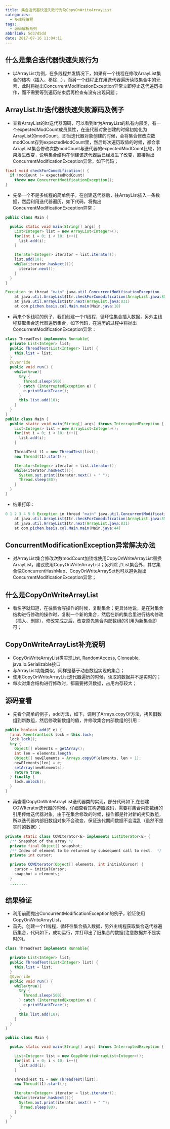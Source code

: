 ```yaml
---
title: 集合迭代器快速失败行为及CopyOnWriteArrayList
categories:
  - 多线程编程
tags:
  - 源码解析系列
abbrlink: 5d37d5dd
date: 2017-07-16 11:04:11
---
```


## 什么是集合迭代器快速失败行为

- 以ArrayList为例，在多线程并发情况下，如果有一个线程在修改ArrayList集合的结构（插入、移除...），而另一个线程正在用迭代器遍历读取集合中的元素，此时将抛出ConcurrentModificationException异常立即停止迭代遍历操作，而不需要等到遍历结束后再检查有没有出现问题；

## ArrayList.Itr迭代器快速失败源码及例子

- 查看ArrayList的Itr迭代器源码，可以看到Itr为ArrayList的私有内部类，有一个expectedModCount成员属性，在迭代器对象创建的时候初始化为ArrayList的modCount，即当迭代器对象创建的时候，会将集合修改次数modCount存到expectedModCount里，然后每次遍历取值的时候，都会拿ArrayList集合修改次数modCount与迭代器的expectedModCount比较，如果发生改变，说明集合结构在创建该迭代器后已经发生了改变，直接抛出ConcurrentModificationException异常，如下代码；

```java
final void checkForComodification() {
  if (modCount != expectedModCount)
    throw new ConcurrentModificationException();
}
```

- 先举一个不是多线程的简单例子，在创建迭代器后，往ArrayList插入一条数据，然后利用迭代器遍历，如下代码，将抛出ConcurrentModificationException异常：

```java
public class Main {

  public static void main(String[] args) {
    List<Integer> list = new ArrayList<Integer>();
    for(int i = 0; i < 10; i++){
      list.add(i);
    }

    Iterator<Integer> iterator = list.iterator();
    list.add(10);
    while(iterator.hasNext()){
      iterator.next();
    }
  }
}
```

```java
Exception in thread "main" java.util.ConcurrentModificationException
    at java.util.ArrayList$Itr.checkForComodification(ArrayList.java:859)
    at java.util.ArrayList$Itr.next(ArrayList.java:831)
    at com.pichen.basis.col.Main.main(Main.java:18)
```

- 再来个多线程的例子，我们创建一个t1线程，循环往集合插入数据，另外主线程获取集合迭代器遍历集合，如下代码，在遍历的过程中将抛出ConcurrentModificationException异常：

```java
class ThreadTest implements Runnable{
  private List<Integer> list;
  public ThreadTest(List<Integer> list) {
    this.list = list;
  }
  @Override
  public void run() {
    while(true){
      try {
        Thread.sleep(500);
      } catch (InterruptedException e) {
        e.printStackTrace();
      }
      this.list.add(10);
    }
  }
}
public class Main {
  public static void main(String[] args) throws InterruptedException {
    List<Integer> list = new ArrayList<Integer>();
    for(int i = 0; i < 10; i++){
      list.add(i);
    }

    ThreadTest t1 = new ThreadTest(list);
    new Thread(t1).start();

    Iterator<Integer> iterator = list.iterator();
    while(iterator.hasNext()){
      System.out.print(iterator.next() + " ");
      Thread.sleep(80);
    }
  }
}
```

- 结果打印：

```java
0 1 2 3 4 5 6 Exception in thread "main" java.util.ConcurrentModificationException
    at java.util.ArrayList$Itr.checkForComodification(ArrayList.java:859)
    at java.util.ArrayList$Itr.next(ArrayList.java:831)
    at com.pichen.basis.col.Main.main(Main.java:44)
```

## ConcurrentModificationException异常解决办法

- 对ArrayList集合修改次数modCount加锁或使用CopyOnWriteArrayList替换ArrayList，建议使用CopyOnWriteArrayList；另外除了List集合外，其它集合像ConcurrentHashMap、CopyOnWriteArraySet也可以避免抛出ConcurrentModificationException异常；

## 什么是CopyOnWriteArrayList

- 看名字就知道，在往集合写操作的时候，复制集合；更具体地说，是在对集合结构进行修改的操作时，复制一个新的集合，然后在新的集合里进行结构修改（插入、删除），修改完成之后，改变原先集合内部数组的引用为新集合即可；

## CopyOnWriteArrayList补充说明

- CopyOnWriteArrayList类实现List<E>, RandomAccess, Cloneable, java.io.Serializable接口
- 与ArrayList功能类似，同样是基于动态数组实现的集合；
- 使用CopyOnWriteArrayList迭代器遍历的时候，读取的数据并不是实时的；
- 每次对集合结构进行修改时，都需要拷贝数据，占用内存较大；

## 源码查看

- 先看个简单的例子，add方法，如下，调用了Arrays.copyOf方法，拷贝旧数组到新数组，然后修改新数组的值，并修改集合内部数组的引用：

```java
public boolean add(E e) {
  final ReentrantLock lock = this.lock;
  lock.lock();
  try {
    Object[] elements = getArray();
    int len = elements.length;
    Object[] newElements = Arrays.copyOf(elements, len + 1);
    newElements[len] = e;
    setArray(newElements);
    return true;
  } finally {
    lock.unlock();
  }
}
```

- 再查看CopyOnWriteArrayList迭代器类的实现，部分代码如下,在创建COWIterator迭代器的时候，仔细查看其构造器源码，需要将集合内部数组的引用传给迭代器对象，由于在集合修改的时候，操作都是针对新的拷贝数组，所以迭代器内部旧数组对象不会改变，保证迭代期间数据不会混乱（虽然不是实时的数据）：

```java
private static class COWIterator<E> implements ListIterator<E> {
  /** Snapshot of the array */
  private final Object[] snapshot;
  /** Index of element to be returned by subsequent call to next.  */
  private int cursor;

  private COWIterator(Object[] elements, int initialCursor) {
    cursor = initialCursor;
    snapshot = elements;
  }
  ........
```

## 结果验证

- 利用前面抛出ConcurrentModificationException的例子，验证使用CopyOnWriteArrayList，
- 首先，创建一个t1线程，循环往集合插入数据，另外主线程获取集合迭代器遍历集合，代码如下，成功运行，并打印出了旧集合的数据(注意数据并不是实时的)。

~~~~java
class ThreadTest implements Runnable{

  private List<Integer> list;
  public ThreadTest(List<Integer> list) {
    this.list = list;
  }
  @Override
  public void run() {
    while(true){
      try {
        Thread.sleep(500);
      } catch (InterruptedException e) {
        e.printStackTrace();
      }
      this.list.add(10);
    }
  }
}

public class Main {

  public static void main(String[] args) throws InterruptedException {

    List<Integer> list = new CopyOnWriteArrayList<Integer>();
    for(int i = 0; i < 10; i++){
      list.add(i);
    }

    ThreadTest t1 = new ThreadTest(list);
    new Thread(t1).start();

    Iterator<Integer> iterator = list.iterator();
    while(iterator.hasNext()){
      System.out.print(iterator.next() + " ");
      Thread.sleep(80);
    }
  }
}
~~~~



